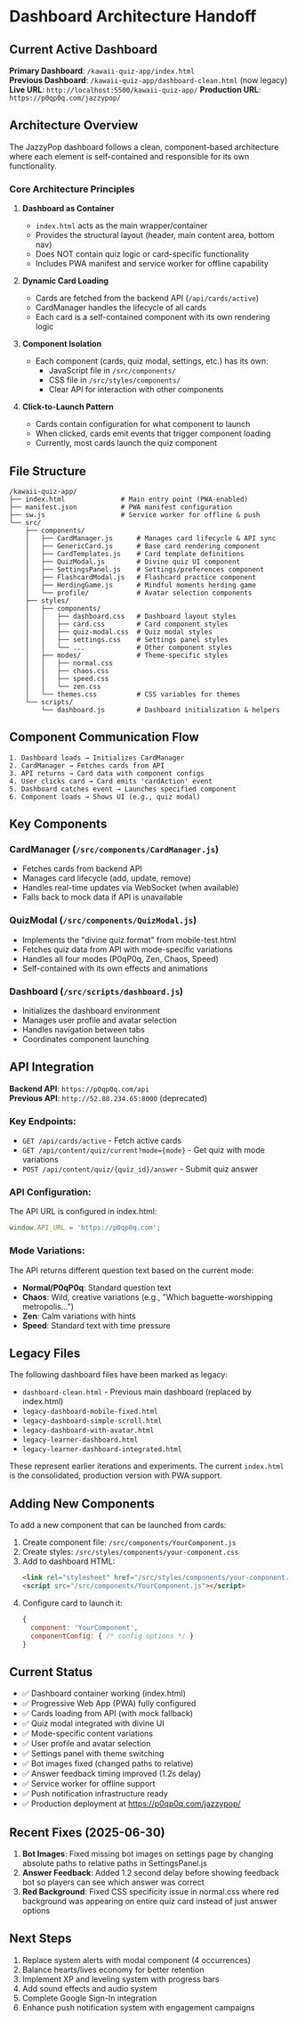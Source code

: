 # Dashboard Architecture Handoff

## Current Active Dashboard
**Primary Dashboard**: `/kawaii-quiz-app/index.html`  
**Previous Dashboard**: `/kawaii-quiz-app/dashboard-clean.html` (now legacy)
**Live URL**: `http://localhost:5500/kawaii-quiz-app/`
**Production URL**: `https://p0qp0q.com/jazzypop/`

## Architecture Overview

The JazzyPop dashboard follows a clean, component-based architecture where each element is self-contained and responsible for its own functionality.

### Core Architecture Principles

1. **Dashboard as Container**
   - `index.html` acts as the main wrapper/container
   - Provides the structural layout (header, main content area, bottom nav)
   - Does NOT contain quiz logic or card-specific functionality
   - Includes PWA manifest and service worker for offline capability

2. **Dynamic Card Loading**
   - Cards are fetched from the backend API (`/api/cards/active`)
   - CardManager handles the lifecycle of all cards
   - Each card is a self-contained component with its own rendering logic

3. **Component Isolation**
   - Each component (cards, quiz modal, settings, etc.) has its own:
     - JavaScript file in `/src/components/`
     - CSS file in `/src/styles/components/`
     - Clear API for interaction with other components

4. **Click-to-Launch Pattern**
   - Cards contain configuration for what component to launch
   - When clicked, cards emit events that trigger component loading
   - Currently, most cards launch the quiz component

## File Structure

```
/kawaii-quiz-app/
├── index.html              # Main entry point (PWA-enabled)
├── manifest.json           # PWA manifest configuration
├── sw.js                   # Service worker for offline & push
└── src/
    ├── components/
    │   ├── CardManager.js      # Manages card lifecycle & API sync
    │   ├── GenericCard.js      # Base card rendering component
    │   ├── CardTemplates.js    # Card template definitions
    │   ├── QuizModal.js        # Divine quiz UI component
    │   ├── SettingsPanel.js    # Settings/preferences component
    │   ├── FlashcardModal.js   # Flashcard practice component
    │   ├── HerdingGame.js      # Mindful moments herding game
    │   └── profile/            # Avatar selection components
    ├── styles/
    │   ├── components/
    │   │   ├── dashboard.css   # Dashboard layout styles
    │   │   ├── card.css        # Card component styles
    │   │   ├── quiz-modal.css  # Quiz modal styles
    │   │   ├── settings.css    # Settings panel styles
    │   │   └── ...             # Other component styles
    │   ├── modes/              # Theme-specific styles
    │   │   ├── normal.css
    │   │   ├── chaos.css
    │   │   ├── speed.css
    │   │   └── zen.css
    │   └── themes.css          # CSS variables for themes
    └── scripts/
        └── dashboard.js        # Dashboard initialization & helpers
```

## Component Communication Flow

```
1. Dashboard loads → Initializes CardManager
2. CardManager → Fetches cards from API
3. API returns → Card data with component configs
4. User clicks card → Card emits 'cardAction' event
5. Dashboard catches event → Launches specified component
6. Component loads → Shows UI (e.g., quiz modal)
```

## Key Components

### CardManager (`/src/components/CardManager.js`)
- Fetches cards from backend API
- Manages card lifecycle (add, update, remove)
- Handles real-time updates via WebSocket (when available)
- Falls back to mock data if API is unavailable

### QuizModal (`/src/components/QuizModal.js`)
- Implements the "divine quiz format" from mobile-test.html
- Fetches quiz data from API with mode-specific variations
- Handles all four modes (P0qP0q, Zen, Chaos, Speed)
- Self-contained with its own effects and animations

### Dashboard (`/src/scripts/dashboard.js`)
- Initializes the dashboard environment
- Manages user profile and avatar selection
- Handles navigation between tabs
- Coordinates component launching

## API Integration

**Backend API**: `https://p0qp0q.com/api`  
**Previous API**: `http://52.88.234.65:8000` (deprecated)

### Key Endpoints:
- `GET /api/cards/active` - Fetch active cards
- `GET /api/content/quiz/current?mode={mode}` - Get quiz with mode variations
- `POST /api/content/quiz/{quiz_id}/answer` - Submit quiz answer

### API Configuration:
The API URL is configured in index.html:
```javascript
window.API_URL = 'https://p0qp0q.com';
```

### Mode Variations:
The API returns different question text based on the current mode:
- **Normal/P0qP0q**: Standard question text
- **Chaos**: Wild, creative variations (e.g., "Which baguette-worshipping metropolis...")
- **Zen**: Calm variations with hints
- **Speed**: Standard text with time pressure

## Legacy Files

The following dashboard files have been marked as legacy:
- `dashboard-clean.html` - Previous main dashboard (replaced by index.html)
- `legacy-dashboard-mobile-fixed.html`
- `legacy-dashboard-simple-scroll.html`
- `legacy-dashboard-with-avatar.html`
- `legacy-learner-dashboard.html`
- `legacy-learner-dashboard-integrated.html`

These represent earlier iterations and experiments. The current `index.html` is the consolidated, production version with PWA support.

## Adding New Components

To add a new component that can be launched from cards:

1. Create component file: `/src/components/YourComponent.js`
2. Create styles: `/src/styles/components/your-component.css`
3. Add to dashboard HTML:
   ```html
   <link rel="stylesheet" href="/src/styles/components/your-component.css">
   <script src="/src/components/YourComponent.js"></script>
   ```
4. Configure card to launch it:
   ```javascript
   {
     component: 'YourComponent',
     componentConfig: { /* config options */ }
   }
   ```

## Current Status

- ✅ Dashboard container working (index.html)
- ✅ Progressive Web App (PWA) fully configured
- ✅ Cards loading from API (with mock fallback)
- ✅ Quiz modal integrated with divine UI
- ✅ Mode-specific content variations
- ✅ User profile and avatar selection
- ✅ Settings panel with theme switching
- ✅ Bot images fixed (changed paths to relative)
- ✅ Answer feedback timing improved (1.2s delay)
- ✅ Service worker for offline support
- ✅ Push notification infrastructure ready
- ✅ Production deployment at https://p0qp0q.com/jazzypop/

## Recent Fixes (2025-06-30)

1. **Bot Images**: Fixed missing bot images on settings page by changing absolute paths to relative paths in SettingsPanel.js
2. **Answer Feedback**: Added 1.2 second delay before showing feedback bot so players can see which answer was correct
3. **Red Background**: Fixed CSS specificity issue in normal.css where red background was appearing on entire quiz card instead of just answer options

## Next Steps

1. Replace system alerts with modal component (4 occurrences)
2. Balance hearts/lives economy for better retention
3. Implement XP and leveling system with progress bars
4. Add sound effects and audio system
5. Complete Google Sign-In integration
6. Enhance push notification system with engagement campaigns